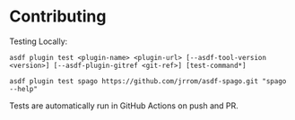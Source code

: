 # Contributing

Testing Locally:

```shell
asdf plugin test <plugin-name> <plugin-url> [--asdf-tool-version <version>] [--asdf-plugin-gitref <git-ref>] [test-command*]

asdf plugin test spago https://github.com/jrrom/asdf-spago.git "spago --help"
```

Tests are automatically run in GitHub Actions on push and PR.
